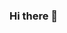### Hi there 👋

<!--
**shswinea/shswinea** is a ✨ _special_ ✨ repository because its `README.md` (this file) appears on your GitHub profile.

My name is Savannah (she/her/hers) and I'm a PhD student at Northeastern University.  I'm in Dr. Steven Scyphers's [Social-Ecological Sustainability Lab](https://web.northeastern.edu/scyphers/) at Northeastern's [Marine Science Center](https://cos.northeastern.edu/marinescience/).  We study coastal systems like shorelines and fisheries through a social-ecological systems (SES) perspective, and employ interdisciplinary methodologies to provide scientific knowledge geared to practically benefit coastal management.  In my dissertation, I will study human dimensions of fisheries in the Gulf of Mexico by using participatory methodologies to understand fishing behaviors and outcomes, perceptions of fisheries management, fisheries knowledge of diverse stakeholders, and adaptive capacity of coastal residents to changing coastlines.  

Thanks for stopping by!
-->
